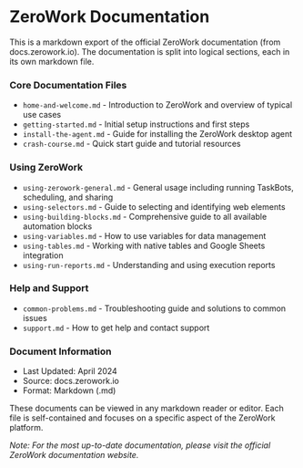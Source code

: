 # ZeroWork Documentation

This is a markdown export of the official ZeroWork documentation (from docs.zerowork.io). The documentation is split into logical sections, each in its own markdown file.

### Core Documentation Files

- `home-and-welcome.md` - Introduction to ZeroWork and overview of typical use cases
- `getting-started.md` - Initial setup instructions and first steps
- `install-the-agent.md` - Guide for installing the ZeroWork desktop agent
- `crash-course.md` - Quick start guide and tutorial resources

### Using ZeroWork

- `using-zerowork-general.md` - General usage including running TaskBots, scheduling, and sharing
- `using-selectors.md` - Guide to selecting and identifying web elements
- `using-building-blocks.md` - Comprehensive guide to all available automation blocks
- `using-variables.md` - How to use variables for data management
- `using-tables.md` - Working with native tables and Google Sheets integration
- `using-run-reports.md` - Understanding and using execution reports

### Help and Support

- `common-problems.md` - Troubleshooting guide and solutions to common issues
- `support.md` - How to get help and contact support

### Document Information

- Last Updated: April 2024
- Source: docs.zerowork.io
- Format: Markdown (.md)

These documents can be viewed in any markdown reader or editor. Each file is self-contained and focuses on a specific aspect of the ZeroWork platform.

*Note: For the most up-to-date documentation, please visit the official ZeroWork documentation website.*
